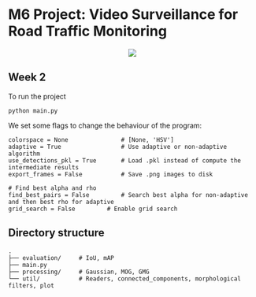 # M6 Project: Video Surveillance for Road Traffic Monitoring

<div align="center">
  <img src="https://github.com/mcv-m6-video/mcv-m6-2019-team3/blob/master/week2/images/demo.gif">
</div>

## Week 2

To run the project
```
python main.py
```

We set some flags to change the behaviour of the program:
```
colorspace = None               # [None, 'HSV']
adaptive = True                 # Use adaptive or non-adaptive algorithm
use_detections_pkl = True       # Load .pkl instead of compute the intermediate results
export_frames = False           # Save .png images to disk

# Find best alpha and rho
find_best_pairs = False         # Search best alpha for non-adaptive and then best rho for adaptive
grid_search = False       	# Enable grid search
```

## Directory structure

```
.
├── evaluation/     # IoU, mAP
├── main.py
├── processing/     # Gaussian, MOG, GMG
└── util/           # Readers, connected_components, morphological filters, plot 
```
